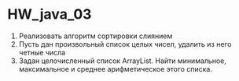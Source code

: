 # HW_java_03

1. Реализовать алгоритм сортировки слиянием
2. Пусть дан произвольный список целых чисел, удалить из него четные числа
3. Задан целочисленный список ArrayList. Найти минимальное, максимальное и среднее арифметическое этого списка.
